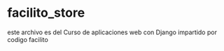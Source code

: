 # facilito_store
este archivo es del Curso de aplicaciones web con Django impartido por codigo facilito